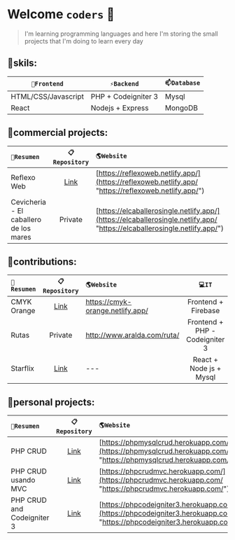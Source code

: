 # Welcome `coders` 👋


> I'm learning programming languages and here I'm storing the small projects that I'm doing to learn every day

## 🔭skils:

| `🔭Frontend` | `⚡Backend` | `📫Database` |
| ------ | ------ | ------ | 
| HTML/CSS/Javascript | PHP + Codeigniter 3 | Mysql |
| React | Nodejs + Express | MongoDB |


## 💼commercial projects:

|`🚀Resumen` | `📋Repository` | `🌎Website` | `🎨Figma` |
| :------ | :------: | :------ | :------: |
| Reflexo Web | [Link](https://github.com/storres20/reflexoWeb "Link") | [https://reflexoweb.netlify.app/](https://reflexoweb.netlify.app/ "https://reflexoweb.netlify.app/") | --- |
| Cevicheria - El caballero de los mares | Private | [https://elcaballerosingle.netlify.app/](https://elcaballerosingle.netlify.app/ "https://elcaballerosingle.netlify.app/") | [Link](https://www.figma.com/file/li6agWiNyBh7ptkjsp9aWR/cebicheria?node-id=0%3A1 "Link") |


## 💼contributions:
|`🚀Resumen` | `📋Repository` | `🌎Website` | `💻IT` | `🎨Figma` |
| :------ | :------: | :------ | :------: | :------: |
| CMYK Orange | [Link](https://github.com/storres20/cmyk-orange "Link") | https://cmyk-orange.netlify.app/ | Frontend + Firebase | [Link](https://www.figma.com/file/6PfcEJtVOg1H9ot4owLjNl/ColabOrange-CMYK-fork?node-id=0%3A1 "Link") |
| Rutas | Private | http://www.aralda.com/ruta/ | Frontend + PHP - Codeigniter 3 | --- |
| Starflix | [Link](https://github.com/storres20/starflix "Link") | --- | React + Node js + Mysql | --- |


## 💼personal projects:

|`🚀Resumen` | `📋Repository` | `🌎Website` | `💻IT` |
| :------ | :------: | :------ | :------: |
| PHP CRUD | [Link](https://github.com/storres20/PHPMysqlCRUD "Link") | [https://phpmysqlcrud.herokuapp.com/](https://phpmysqlcrud.herokuapp.com/ "https://phpmysqlcrud.herokuapp.com/") | Heroku |
| PHP CRUD usando MVC | [Link](https://github.com/storres20/PHP_CRUD_MVC "Link") | [https://phpcrudmvc.herokuapp.com/](https://phpcrudmvc.herokuapp.com/ "https://phpcrudmvc.herokuapp.com/") | Heroku |
| PHP CRUD and Codeigniter 3 | [Link](https://github.com/storres20/php-crud-codeigniter3 "Link") | [https://phpcodeigniter3.herokuapp.com/](https://phpcodeigniter3.herokuapp.com/ "https://phpcodeigniter3.herokuapp.com/") | Heroku | 



<!--
**storres20/storres20** is a ✨ _special_ ✨ repository because its `README.md` (this file) appears on your GitHub profile.

Here are some ideas to get you started:

- 🔭 I’m currently working on ...
- 🌱 I’m currently learning ...
- 👯 I’m looking to collaborate on ...
- 🤔 I’m looking for help with ...
- 💬 Ask me about ...
- 📫 How to reach me: ...
- 😄 Pronouns: ...
- ⚡ Fun fact: ...
-->
